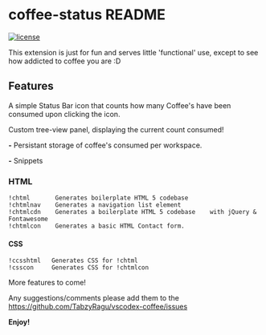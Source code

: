 # coffee-status README

[![license](https://img.shields.io/badge/license-GNU-brightgreen.svg)](https://github.com/TabzyRagu/vscodex-coffee/master/LICENSE.md)

This extension is just for fun and serves little 'functional' use, except to see how addicted to coffee you are :D

## Features

A simple Status Bar icon that counts how many Coffee's have been consumed upon clicking the icon.

Custom tree-view panel, displaying the current count consumed!

**-** Persistant storage of coffee's consumed per workspace.

**-** Snippets

### HTML

    !chtml       Generates boilerplate HTML 5 codebase
    !chtmlnav    Generates a navigation list element
    !chtmlcdn    Generates a boilerplate HTML 5 codebase    with jQuery & Fontawesome
    !chtmlcon    Generates a basic HTML Contact form.

#### CSS

    !ccsshtml   Generates CSS for !chtml
    !csscon     Generates CSS for !chtmlcon

More features to come!

Any suggestions/comments please add them to the <https://github.com/TabzyRagu/vscodex-coffee/issues>

**Enjoy!**
